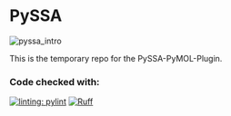 # PySSA

<img align="center" src="https://github.com/urban233/tmpPySSA/blob/main/pyssa_github.gif" alt="pyssa_intro" />

This is the temporary repo for the PySSA-PyMOL-Plugin.

### Code checked with: 

[![linting: pylint](https://img.shields.io/badge/linting-pylint-yellowgreen)](https://github.com/pylint-dev/pylint)
[![Ruff](https://img.shields.io/endpoint?url=https://raw.githubusercontent.com/astral-sh/ruff/main/assets/badge/v2.json)](https://github.com/astral-sh/ruff)
